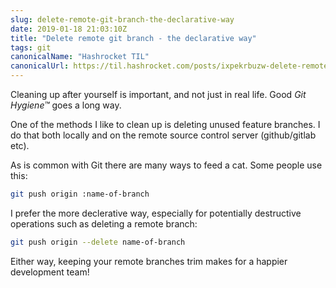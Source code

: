 ```yaml
---
slug: delete-remote-git-branch-the-declarative-way
date: 2019-01-18 21:03:10Z
title: "Delete remote git branch - the declarative way"
tags: git
canonicalName: "Hashrocket TIL"
canonicalUrl: https://til.hashrocket.com/posts/ixpekrbuzw-delete-remote-git-branch-the-declarative-way
---
```



Cleaning up after yourself is important, and not just in real life. Good _Git Hygiene™_ goes a long way.

One of the methods I like to clean up is deleting unused feature branches. I do that both locally and on the remote source control server (github/gitlab etc).

As is common with Git there are many ways to feed a cat. Some people use this:

```sh
git push origin :name-of-branch
```

I prefer the more declerative way, especially for potentially destructive operations such as deleting a remote branch:

```sh
git push origin --delete name-of-branch
```

Either way, keeping your remote branches trim makes for a happier development team!

